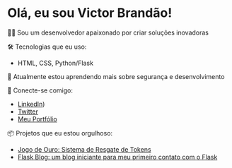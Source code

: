 # Olá, eu sou Victor Brandão!

👨‍💻 Sou um desenvolvedor apaixonado por criar soluções inovadoras

🛠️ Tecnologias que eu uso:
- HTML, CSS, Python/Flask

🌱 Atualmente estou aprendendo mais sobre segurança e desenvolvimento


🔗 Conecte-se comigo:
- [LinkedIn](https://www.linkedin.com/in/victorbrandaao/))
- [Twitter](https://twitter.com/vitubrandao)
- [Meu Portfólio](https://victorbrandaao.github.io/Portfolio_Novo/)

📦 Projetos que eu estou orgulhoso:
- [Jogo de Ouro: Sistema de Resgate de Tokens](https://github.com/seu_username/jogo-de-ouro)
- [Flask Blog: um blog iniciante para meu primeiro contato com o Flask](https://github.com/victorbrandaao/Flask_blog)
